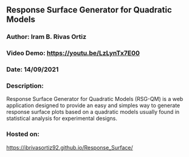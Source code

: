## Response Surface Generator for Quadratic Models
### Author: Iram B. Rivas Ortiz
### Video Demo: https://youtu.be/LzLynTx7E00
### Date: 14/09/2021
### Description:
Response Surface Generator for Quadratic Models (RSG-QM) is a web application designed to provide an easy and simples way to generate response surface plots based on a quadratic models usually found in statistical analysis for experimental designs.

### Hosted on:
https://ibrivasortiz92.github.io/Response_Surface/